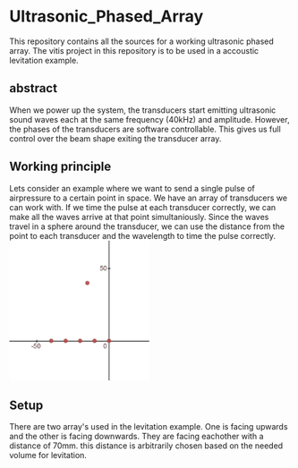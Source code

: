﻿# Ultrasonic_Phased_Array
This repository contains all the sources for a working ultrasonic phased array.
The vitis project in this repository is to be used in a accoustic levitation example.

## abstract
When we power up the system, the transducers start emitting ultrasonic sound waves each at the same frequency (40kHz) and amplitude. However, the phases of the transducers are software controllable. This gives us full control over the beam shape exiting the transducer array.

## Working principle
Lets consider an example where we want to send a single pulse of airpressure to a certain point in space. We have an array of transducers we can work with. If we time the pulse at each transducer correctly, we can make all the waves arrive at that point simultaniously.
Since the waves travel in a sphere around the transducer, we can use the distance from the point to each transducer and the wavelength to time the pulse correctly.
[<img src="img/gifsmos_single_focus.gif" width="250px"/>](img/gifsmos_single_focus.gif)

## Setup
There are two array's used in the levitation example. One is facing upwards and the other is facing downwards. They are facing eachother with a distance of 70mm. this distance is arbitrarily chosen based on the needed volume for levitation.
